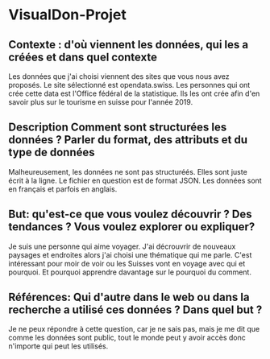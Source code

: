 # VisualDon-Projet
Contexte : d'où viennent les données, qui les a créées et dans quel contexte
---
Les données que j'ai choisi viennent des sites que vous nous avez proposés. Le site sélectionné est opendata.swiss. Les personnes qui ont crée cette data est 
l'Office fédéral de la statistique. Ils les ont crée afin d'en savoir plus sur le tourisme en suisse pour l'année 2019.

Description Comment sont structurées les données ? Parler du format, des attributs et du type de données
---
Malheureusement, les données ne sont pas structuréés. Elles sont juste écrit à la ligne. Le fichier en question est de format JSON. Les données sont en français 
et parfois en anglais.

But: qu'est-ce que vous voulez découvrir ? Des tendances ? Vous voulez explorer ou expliquer?
---
Je suis une personne qui aime voyager. J'ai décrouvrir de nouveaux paysages et endroites alors j'ai choisi une thématique qui me parle. C'est intéressant pour 
moir de voir ou les Suisses vont en voyage avec qui et pourquoi. Et pourquoi apprendre davantage sur le pourquoi du comment.

 Références: Qui d'autre dans le web ou dans la recherche a utilisé ces données ? Dans quel but ?
---
Je ne peux répondre à cette question, car je ne sais pas, mais je me dit que comme les données sont public, tout le monde peut y avoir accès donc n'importe qui peut 
les utilisés.
